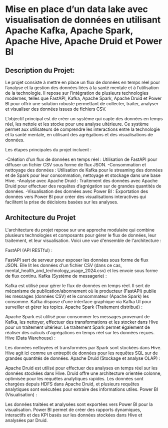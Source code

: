 # Mise en place d’un data lake avec visualisation de données en utilisant Apache Kafka, Apache Spark, Apache Hive, Apache Druid et Power BI
 
## Description du Projet:
Le projet consiste à mettre en place un flux de données en temps réel pour l’analyse et la gestion des données liées à la santé mentale et à l’utilisation de la technologie. Il repose sur l’intégration de plusieurs technologies modernes, telles que FastAPI, Kafka, Apache Spark, Apache Druid et Power BI pour offrir une solution robuste permettant de collecter, traiter, analyser et visualiser des données issues de fichiers CSV.

L’objectif principal est de créer un système qui capte des données en temps réel, les nettoie et les stocke pour une analyse ultérieure. Ce système permet aux utilisateurs de comprendre les interactions entre la technologie et la santé mentale, en utilisant des agrégations et des visualisations de données.

Les étapes principales du projet incluent :

-Création d'un flux de données en temps réel : Utilisation de FastAPI pour diffuser un fichier CSV sous forme de flux JSON.
-Consommation et nettoyage des données : Utilisation de Kafka pour le streaming des données et de Spark pour leur consommation, nettoyage et stockage dans une base Hive.
-Analyse avec Apache Druid : Traitement des données avec Apache Druid pour effectuer des requêtes d’agrégation sur de grandes quantités de données.
-Visualisation des données avec Power BI : Exportation des données vers Power BI pour créer des visualisations interactives qui facilitent la prise de décisions basées sur les analyses.

## Architecture du Projet
L'architecture du projet repose sur une approche modulaire qui combine plusieurs technologies et composants pour gérer le flux de données, leur traitement, et leur visualisation. Voici une vue d'ensemble de l'architecture :

FastAPI (API RESTful) :

FastAPI sert de serveur pour exposer les données sous forme de flux JSON. Elle lit les données d'un fichier CSV (dans ce cas, mental_health_and_technology_usage_2024.csv) et les envoie sous forme de flux continu.
Kafka (Système de messagerie) :

Kafka est utilisé pour gérer le flux de données en temps réel. Il sert de mécanisme de publication/abonnement où le producteur (FastAPI) publie les messages (données CSV) et le consommateur (Apache Spark) les consomme.
Kafka dispose d'une interface graphique via Kafka UI pour surveiller et gérer les topics.
Apache Spark (Traitement distribué) :

Apache Spark est utilisé pour consommer les messages provenant de Kafka, les nettoyer, effectuer des transformations et les stocker dans Hive pour un traitement ultérieur.
Le traitement Spark permet également de réaliser des calculs d'agrégations en temps réel sur les données reçues.
Hive (Data Warehouse) :

Les données nettoyées et transformées par Spark sont stockées dans Hive. Hive agit ici comme un entrepôt de données pour les requêtes SQL sur de grandes quantités de données.
Apache Druid (Stockage et analyse OLAP) :

Apache Druid est utilisé pour effectuer des analyses en temps réel sur les données stockées dans Hive. Druid offre une architecture orientée colonne, optimisée pour les requêtes analytiques rapides.
Les données sont chargées depuis HDFS dans Apache Druid, et plusieurs requêtes analytiques sont exécutées pour extraire des informations utiles.
Power BI (Visualisation) :

Les données traitées et analysées sont exportées vers Power BI pour la visualisation.
Power BI permet de créer des rapports dynamiques, interactifs et des KPI basés sur les données stockées dans Hive et analysées par Druid.
